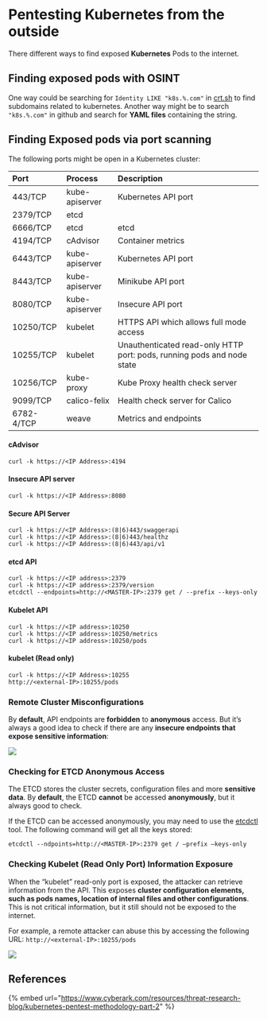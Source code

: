 # Pentesting Kubernetes from the outside

There different ways to find exposed **Kubernetes** Pods to the internet.

## Finding exposed pods with OSINT

One way could be searching for `Identity LIKE "k8s.%.com"` in [crt.sh](https://crt.sh/) to find subdomains related to kubernetes. Another way might be to search `"k8s.%.com"` in github and search for **YAML files** containing the string.

## Finding Exposed pods via port scanning

The following ports might be open in a Kubernetes cluster:

| Port | Process | Description |
| :--- | :--- | :--- |
| 443/TCP | kube-apiserver | Kubernetes API port |
| 2379/TCP | etcd |  |
| 6666/TCP | etcd | etcd |
| 4194/TCP | cAdvisor | Container metrics |
| 6443/TCP | kube-apiserver | Kubernetes API port |
| 8443/TCP | kube-apiserver | Minikube API port |
| 8080/TCP | kube-apiserver | Insecure API port |
| 10250/TCP | kubelet | HTTPS API which allows full mode access |
| 10255/TCP | kubelet | Unauthenticated read-only HTTP port: pods, running pods and node state |
| 10256/TCP | kube-proxy | Kube Proxy health check server |
| 9099/TCP | calico-felix | Health check server for Calico |
| 6782-4/TCP | weave | Metrics and endpoints |

#### cAdvisor

```text
curl -k https://<IP Address>:4194
```

#### Insecure API server

```text
curl -k https://<IP Address>:8080
```

#### Secure API Server

```text
curl -k https://<IP Address>:(8|6)443/swaggerapi
curl -k https://<IP Address>:(8|6)443/healthz
curl -k https://<IP Address>:(8|6)443/api/v1
```

#### etcd API

```text
curl -k https://<IP address>:2379
curl -k https://<IP address>:2379/version
etcdctl --endpoints=http://<MASTER-IP>:2379 get / --prefix --keys-only
```

#### Kubelet API

```text
curl -k https://<IP address>:10250
curl -k https://<IP address>:10250/metrics
curl -k https://<IP address>:10250/pods
```

#### kubelet \(Read only\)

```text
curl -k https://<IP Address>:10255
http://<external-IP>:10255/pods
```

### Remote Cluster Misconfigurations

By **default**, API endpoints are **forbidden** to **anonymous** access. But it’s always a good idea to check if there are any **insecure endpoints that expose sensitive information**:

![](https://www.cyberark.com/wp-content/uploads/2019/09/Kube-Pen-2-fig-5.png)

### **Checking for ETCD Anonymous Access**

The ETCD stores the cluster secrets, configuration files and more **sensitive data**. By **default**, the ETCD **cannot** be accessed **anonymously**, but it always good to check.

If the ETCD can be accessed anonymously, you may need to use the [etcdctl](https://github.com/etcd-io/etcd/blob/master/etcdctl/READMEv2.md) tool. The following command will get all the keys stored:

```text
etcdctl --ndpoints=http://<MASTER-IP>:2379 get / –prefix –keys-only
```

### **Checking Kubelet \(Read Only Port\) Information Exposure**

When the “kubelet” read-only port is exposed, the attacker can retrieve information from the API. This exposes **cluster configuration elements, such as pods names, location of internal files and other configurations**. This is not critical information, but it still should not be exposed to the internet.

For example, a remote attacker can abuse this by accessing the following URL: `http://<external-IP>:10255/pods`

![](https://www.cyberark.com/wp-content/uploads/2019/09/KUbe-Pen-2-fig-6.png)

## References

{% embed url="https://www.cyberark.com/resources/threat-research-blog/kubernetes-pentest-methodology-part-2" %}




